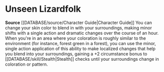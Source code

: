 ﻿---
id: '52'
name: Unseen Lizardfolk
rarity: Common
rus_type_level: null
source: '[[DATABASE/source/Character Guide|Character Guide]]'
trait: null
type: Heritage

---
# Unseen Lizardfolk

**Source** [[DATABASE/source/Character Guide|Character Guide]] 
You can change your skin color to blend in with your surroundings, making minor shifts with a single action and dramatic changes over the course of an hour. When you're in an area where your coloration is roughly similar to the environment (for instance, forest green in a forest), you can use the minor, single action application of this ability to make localized changes that help you blend into your surroundings, gaining a +2 circumstance bonus to [[DATABASE/skill/Stealth|Stealth]] checks until your surroundings change in coloration or pattern.